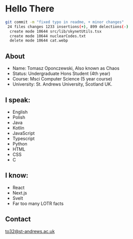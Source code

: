# Hello There

```bash
git commit -m "fixed typo in readme, + minor changes"
 24 files changes 1233 insertions(+), 899 delections(-)
  create mode 10644 src/lib/skynetUtils.tsx
  create mode 10644 nuclearCodes.txt
  delete mode 10644 cat.webp
  ```

## About

- Name: Tomasz Oponczewski, Also known as Chaos
- Status: Undergraduate Hons Student (4th year)
- Course: Msci Computer Science (5 year course)
- University: St. Andrews University, Scotland UK.

## I speak:

- English
- Polish
- Java 
- Kotlin 
- JavaScript 
- Typescript
- Python
- HTML
- CSS
- C

## I know:

- React 
- Next.js 
- Svelt
- Far too many LOTR facts

## Contact

to32@st-andrews.ac.uk

<!---
TomaszOponczewski/TomaszOponczewski is a ✨ special ✨ repository because its `README.md` (this file) appears on your GitHub profile.
You can click the Preview link to take a look at your changes.
--->

